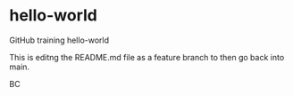 # hello-world
GitHub training hello-world

This is editng the README.md file as a feature branch to then go back into main.


BC

